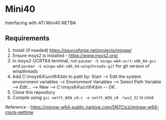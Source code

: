 # Mini40
Interfacing with ATI Mini40 NETBA

## Requirements
1. Install (if needed) https://sourceforge.net/projects/mingw/
2. Ensure msys2 is installed - https://www.msys2.org/
3. In msys2-UCRT64 terminal, run ``pacman -S mingw-w64-ucrt-x86_64-gcc`` and ``pacman -S mingw-w64-x86_64-winpthreads-git`` for git version of winpthreads
4. Add C:\msys64\ucrt64\bin to path by: Start --> Edit the system enviornment variables --> Environment Variables --> Select Path Variable --> Edit... --> New --> C:\msys64\ucrt64\bin -- OK.
5. Clone this repository
6. Compile using ``gcc netft_WIN_v9.c -o netft_WIN_v9 -lws2_32`` in cmd

Reference - https://mingw-w64-public.narkive.com/5N7Clzzj/mingw-w64-clock-gettime  
